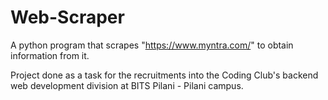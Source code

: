 # Web-Scraper
A python program that scrapes "https://www.myntra.com/" to obtain information from it.

Project done as a task for the recruitments into the Coding Club's backend web development division at BITS Pilani - Pilani campus.
